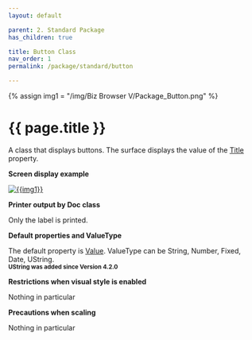 ```yaml
---
layout: default

parent: 2. Standard Package
has_children: true

title: Button Class
nav_order: 1
permalink: /package/standard/button

---
```

{% assign img1 = "/img/Biz Browser V/Package_Button.png" %}


# {{ page.title }}

A class that displays buttons. The surface displays the value of the [Title](/package/standard/button/properties/title) property.

<b>Screen display example</b>

<a href="{{ img1 }}" target="_blank"> <img src="{{ img1 }}" alt="{{img1}}"></a>

<b>Printer output by Doc class</b>

Only the label is printed.

<b>Default properties and ValueType</b>
 
The default property is [Value](/package/standard/button/properties/value). ValueType can be String, Number, Fixed, Date, UString.<br>
**<small>UString was added since Version 4.2.0</small>**

<b>Restrictions when visual style is enabled</b>

Nothing in particular

<b>Precautions when scaling</b>
 
Nothing in particular